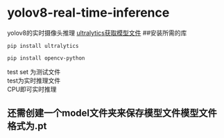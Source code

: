 # yolov8-real-time-inference
yolov8的实时摄像头推理
[ultralytics获取模型文件](https://github.com/ultralytics/ultralytics)
##安装所需的库
```
pip install ultralytics
```
```
pip install opencv-python
```
test set 为测试文件<br/>
test为实时推理文件 <br/>
CPU即可实时推理<br/>
## 还需创建一个model文件夹来保存模型文件模型文件格式为.pt


